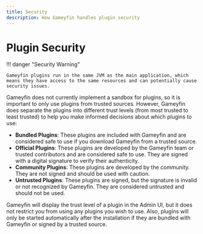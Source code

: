 ```yaml
---
title: Security
description: How Gameyfin handles plugin security
---
```


# Plugin Security
!!! danger "Security Warning"

    Gameyfin plugins run in the same JVM as the main application, which means they have access to the same resources and can potentially cause security issues.


Gameyfin does not currently implement a sandbox for plugins, so it is important to only use plugins from trusted sources.
However, Gameyfin does separate the plugins into different trust levels (from most trusted to least trusted) to help you make informed decisions about which plugins to use:

- **Bundled Plugins**: These plugins are included with Gameyfin and are considered safe to use if you download Gameyfin from a trusted source.
- **Official Plugins**: These plugins are developed by the Gameyfin team or trusted contributors and are considered safe to use. They are signed with a digital signature to verify their authenticity.
- **Community Plugins**: These plugins are developed by the community. They are not signed and should be used with caution.
- **Untrusted Plugins**: These plugins are signed, but the signature is invalid or not recognized by Gameyfin. They are considered untrusted and should not be used.

Gameyfin will display the trust level of a plugin in the Admin UI, but it does not restrict you from using any plugins you wish to use.
Also, plugins will only be started automatically after the installation if they are bundled with Gameyfin or signed by a trusted source.
